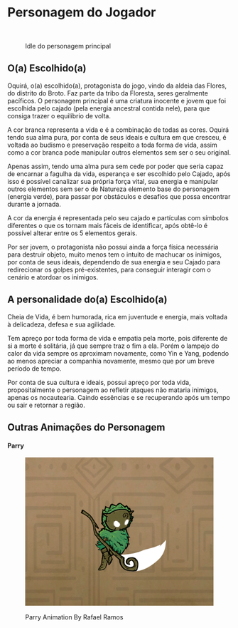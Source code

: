# Personagem do Jogador

<figure><img src="../.gitbook/assets/MenuSemLogo.gif" alt=""><figcaption><p>Idle do personagem principal</p></figcaption></figure>

## O(a) Escolhido(a)

Oquirá, o(a) escolhido(a), protagonista do jogo, vindo da aldeia das Flores, do distrito do Broto. Faz parte da tribo da Floresta, seres geralmente pacíficos. O personagem principal é uma criatura inocente e jovem que foi escolhida pelo cajado (pela energia ancestral contida nele), para que consiga trazer o equilíbrio de volta.

A cor branca  representa a vida e é a combinação de todas as cores. Oquirá tendo sua alma pura, por conta de seus ideais e cultura em que cresceu, é voltada ao budismo e preservação respeito a toda forma de vida, assim como a cor branca pode manipular outros elementos sem ser o seu original.

Apenas assim, tendo uma alma pura sem cede por poder que seria capaz de encarnar a fagulha da vida, esperança e ser escolhido pelo Cajado, após isso é possível canalizar sua própria força vital, sua energia e manipular outros elementos sem ser o de Natureza elemento base do personagem (energia verde), para passar por obstáculos e desafios que possa encontrar durante a jornada.

A cor da energia é representada pelo seu cajado e partículas com símbolos diferentes o que os tornam mais fáceis de identificar, após obtê-lo é possível alterar entre os 5 elementos gerais.

Por ser jovem, o protagonista não possui ainda a força física necessária para destruir objeto, muito menos tem o intuito de machucar os inimigos, por conta de seus ideais, dependendo de sua energia e seu Cajado para redirecionar os golpes pré-existentes, para conseguir interagir com o cenário e atordoar os inimigos.

## A personalidade do(a) Escolhido(a)

Cheia de Vida, é bem humorada, rica em juventude e energia, mais voltada à delicadeza, defesa e sua agilidade.

Tem apreço por toda forma de vida e empatia pela morte, pois diferente de si a morte é solitária, já que sempre traz o fim a ela. Porém o lampejo do calor da vida sempre os aproximam novamente, como Yin e Yang, podendo ao menos apreciar a companhia novamente, mesmo que por um breve período de tempo.

Por conta de sua cultura e ideais, possui apreço por toda vida, propositalmente o personagem ao refletir ataques não mataria inimigos, apenas os nocautearia. Caindo essências e se recuperando após um tempo ou sair e retornar a região.

## Outras Animações do Personagem

#### Parry

<figure><img src="../.gitbook/assets/OquiraUP_DOWN_GIF.gif" alt=""><figcaption><p>Parry Animation By Rafael Ramos</p></figcaption></figure>
